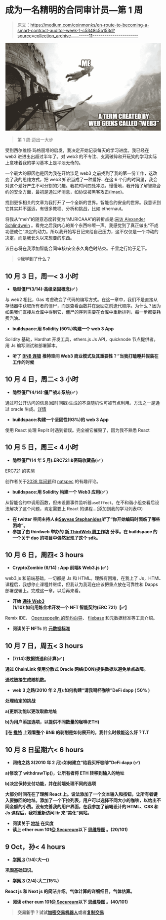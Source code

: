 # 成为一名精明的合同审计员—第 1 周

> 原文：<https://medium.com/coinmonks/en-route-to-becoming-a-smart-contract-auditor-week-1-c5348c5b153d?source=collection_archive---------11----------------------->

![](img/f9e6d102d95b1535a19772452f4ff2c1.png)

> 第 1 周:迈出一大步

受到西尔维娅·玛格丽塔的启发，我决定开始记录每天的学习进度。我已经在 web3 进进出出超过半年了。对 web3 的不专注、支离破碎和开玩笑的学习实际上意味着我的学习基本上是平淡无奇的。

一个最大的原因也是因为我在开始涉足 web3 之前找到了我的第一份工作，这改变了我的思维方式，把 web3 知识当成了一种爱好…在这 6 个月的时间里，我会对这个爱好产生不可分割的兴趣。我花时间四处冲浪，慢慢地，我开始了解智能合约的安全方面，最初是通过坏消息，如协议被黑客攻击(lmao)。

找到更多相关的文章为我打开了一个全新的世界。智能合约安全的世界。我意识到它其实并不遥远，有很多教程、分析和挑战，比如 ethernaut。

将我从“meh”的随意态度转变为“MURICAAA”的转折点是:[采访 Alexander Schlindwein](/immunefi/interview-with-legendary-bug-bounty-hunter-alexander-schlindwein-cced9c73c02a) 。看完之后我内心的某个东西咔嚓一声。我感觉到了真正做出“不成功便成仁”决定的动力。所以我开始写日记来给自己压力，这不仅仅是一个冲动的决定，而是我长久以来想要的东西。

该日志将在我添加智能合同审核/安全永久角色时结束。千里之行始于足下。

> **💡我学到了什么？**

## **10 月 3 日，周一< 3 小时**

*   **隐型僵尸(3/14):高级坚固概念(✅ )**

与 web2 相比，Gas 考虑改变了代码的编写方式。在这一章中，我们不是直接从存储器中获取所有者的僵尸，而是查看函数并在返回之前迭代顺序。为什么？因为如果我们直接从仓库中得到它，僵尸的序列需要在仓库中重新排列，每一步都要耗费汽油。

*   **buildspace:用 Solidity (50%)构建一个 web 3 App**

Solidity 基础，Hardhat 开发工具，ethers.js Js API，quicknode 节点提供者。用 Js 编写测试和部署脚本。

*   **听了** [**BNB 连锁**](https://twitter.com/BNBCHAIN) **推特空间 Web3 商业模式及其重要性？”当我打瞌睡并假装在工作的时候**

## **10 月 4 日，周二< 3 小时**

*   **隐型僵尸(4/14):僵尸战斗系统(✅ )**

通过可公开访问的信息(如时间戳)生成的不良随机性可被节点利用。方法之一是通过 oracle 生成。[详情](https://ethereum.stackexchange.com/questions/191/how-can-i-securely-generate-a-random-number-in-my-smart-contract)

*   **buildspace:构建一个坚固性(93%)的 web 3 App**

使用 React 处理 Replit 时遇到错误。完全被它摧毁了，因为我不熟悉 React

## **10 月 5 日，周三< 4 小时**

*   **隐型僵尸(14 年 5 月):ERC721 &密码收藏品(✅ )**

ERC721 的实施

创作者关于[2038 年问题](https://stackoverflow.com/questions/2012589/php-mysql-year-2038-bug-what-is-it-how-to-solve-it)和 [natspec](https://docs.soliditylang.org/en/latest/natspec-format.html) 的有趣评论。

*   **buildspace:用 Solidity 构建一个 Web3 应用(✅ )**

从智能合约中调用函数，但未设置事件监听器`useEffect`。在不和谐小组查看后设法解决了这个问题，肯定需要上 React 的课程…(添加到我的学习列表中)

*   **在 twitter 空间主持人由**[**Savvas Stephanides**](https://twitter.com/SavvasStephnds)**听了“你开始编码时面临了哪些困难”。**
*   **参加了由 thirdweb 举办的** [**新 ThirdWeb 周工作坊**](https://lu.ma/tw-weekly) **分享。在 buildspace 的一个关于 dao 的项目中偶然发现了这个 sdk。**

## 10 月 6 日，周四< 3 hours

*   **CryptoZombie (6/14) : App 前端& Web3.js (✅ )**

web3.js 和前端基础。一切都是 Js 和 HTML。理解有困难，在我上了 Js，HTML 课程后，我想停止课程并继续，但我认为我现在应该把重点放在可靠性和 Dapps 部署逻辑上。完成这一章，以后再来看。

*   **开始** [**通往 Web3**](https://www.alchemy.com/road-to-web3) **(1/10):如何用炼金术开发一个 NFT 智能契约(ERC 721)【✅】**

Remix IDE、 [Openzeppelin 的契约向导](https://docs.openzeppelin.com/contracts/4.x/wizard)、 [filebase](https://filebase.com/) 和元数据标准等工具介绍。

*   **阅读关于 NFTs** 的 [**元数据标准**](https://docs.opensea.io/docs/metadata-standards)

## **10 月 7 日，周五< 3 hours**

*   ****(7/14):数据馈送和计算(✅ )****

**通过 ChainLink 使用分散式 Oracle 网络(DON)提供数据以避免单点故障。**

**通过链接生成随机数。**

*   ****web 3 之路(2010 年 2 月):如何构建“请我喝杯咖啡”DeFi dapp ( 50% )****

**处理给定的挑战**

**a)更新功能以更改取款地址**

**b)为用户添加选项，以提供不同数量的咖啡(ETH)**

****🌟在** [**推特**](https://twitter.com/samczsun/status/1578167198203289600?s=20&t=kQB329NaCkGD23LLA45eWw) **上观看整个 BNB 的剥削是如何展开的。我什么时候能这么好？T.T****

## **10 月 8 日星期六< 6 hours**

*   ****网络之路 3(2010 年 2 月):如何建立“给我买杯咖啡”DeFi dapp (✅)****

**a)修改了 withdrawTip()，让所有者将 ETH 转移到输入的地址**

**b)决定保持支付功能，并在前端处理不同的选项**

**大部分时间花在了理解 React 上。设法添加了一个文本输入和按钮，让所有者键入要撤回的地址。添加了一个下拉列表，用户可以选择不同大小的咖啡，以给出不同金额的小费。没有完善我的用户界面，在我参加了前端设计的 HTML、CSS 和 Js 课程后，我将重新访问 ltr 来“美化”网站。**

*   ****阅读关于** [**地址**](https://jeancvllr.medium.com/solidity-tutorial-all-about-addresses-ffcdf7efc4e7) **在实度****
*   ****读上 ether eum 101**[**@ Secureum**](https://secureum.substack.com/)**以下** [**思维导图**](https://github.com/x676f64/secureum-mind_map) **。**(20/101)**

## **9 Oct，孙< 4 hours**

*   **[**学网 3**](https://learnweb3.io/) **(1/4):大一()****

**巩固基础知识。**

*   **[**学网 3**](https://learnweb3.io/) **(2/4):大二(15%)****

**React js 和 Next js 的简洁介绍。气体计算的详细细目，气体估算。**

*   ****阅读 ether eum 101**[**@ Secureum**](https://secureum.substack.com/)**以下** [**思维导图**](https://github.com/x676f64/secureum-mind_map) **。(40/101)****

> **交易新手？试试[加密交易机器人](/coinmonks/crypto-trading-bot-c2ffce8acb2a)或者[复制交易](/coinmonks/top-10-crypto-copy-trading-platforms-for-beginners-d0c37c7d698c)**